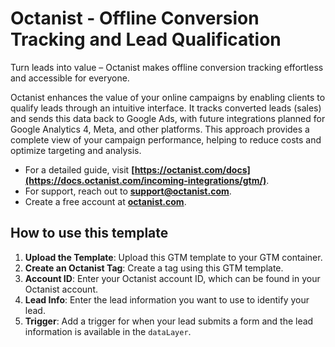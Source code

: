 # Octanist - Offline Conversion Tracking and Lead Qualification #

Turn leads into value – Octanist makes offline conversion tracking effortless and accessible for everyone.

Octanist enhances the value of your online campaigns by enabling clients to qualify leads through an intuitive interface. It tracks converted leads (sales) and sends this data back to Google Ads, with future integrations planned for Google Analytics 4, Meta, and other platforms. This approach provides a complete view of your campaign performance, helping to reduce costs and optimize targeting and analysis.

- For a detailed guide, visit **[https://octanist.com/docs](https://docs.octanist.com/incoming-integrations/gtm/)**.
- For support, reach out to **support@octanist.com**.
- Create a free account at **[octanist.com](https://octanist.com)**.

## How to use this template

1. **Upload the Template**: Upload this GTM template to your GTM container.
2. **Create an Octanist Tag**: Create a tag using this GTM template.
3. **Account ID**: Enter your Octanist account ID, which can be found in your Octanist account.
4. **Lead Info**: Enter the lead information you want to use to identify your lead.
5. **Trigger**: Add a trigger for when your lead submits a form and the lead information is available in the `dataLayer`.
